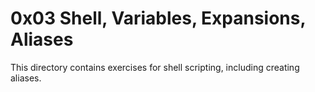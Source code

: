 # 0x03 Shell, Variables, Expansions, Aliases

This directory contains exercises for shell scripting, including creating aliases.
